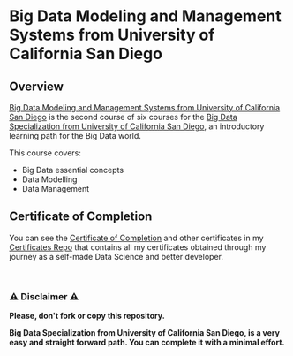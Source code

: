 # Big Data Modeling and Management Systems from University of California San Diego

## Overview
[Big Data Modeling and Management Systems from University of California San Diego](https://www.coursera.org/learn/big-data-management) is the second course of six courses for the [Big Data Specialization from University of California San Diego](https://www.coursera.org/specializations/big-data), an introductory learning path for the Big Data world.  

This course covers:

- Big Data essential concepts
- Data Modelling
- Data Management

## Certificate of Completion
You can see the [Certificate of Completion](https://github.com/AlessandroCorradini/Certificates/blob/master/Coursera%20-%20Big%20Data%20Modeling%20and%20Management%20System%20-%20UC%20San%20Diego.pdf) and other certificates in my [Certificates Repo](https://github.com/AlessandroCorradini/Certificates) that contains all my certificates obtained through my journey as a self-made Data Science and better developer.

<br/>

### ⚠️ Disclaimer ⚠️
**Please, don't fork or copy this repository.**

**Big Data Specialization from University of California San Diego, is a very easy and straight forward path. You can complete it with a minimal effort.**